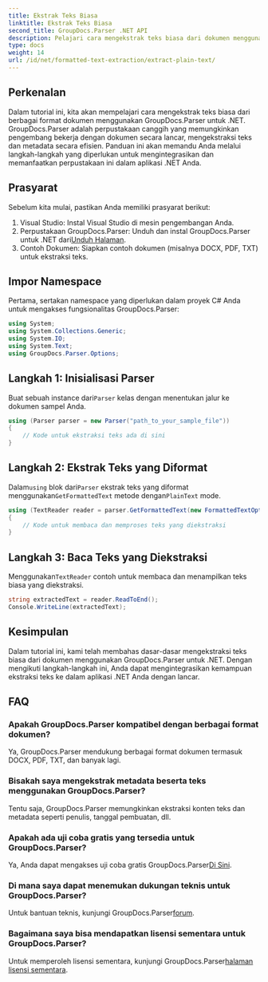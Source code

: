```yaml
---
title: Ekstrak Teks Biasa
linktitle: Ekstrak Teks Biasa
second_title: GroupDocs.Parser .NET API
description: Pelajari cara mengekstrak teks biasa dari dokumen menggunakan GroupDocs.Parser untuk .NET. Langkah mudah untuk mengintegrasikan ekstraksi teks dalam aplikasi Anda.
type: docs
weight: 14
url: /id/net/formatted-text-extraction/extract-plain-text/
---
```

## Perkenalan
Dalam tutorial ini, kita akan mempelajari cara mengekstrak teks biasa dari berbagai format dokumen menggunakan GroupDocs.Parser untuk .NET. GroupDocs.Parser adalah perpustakaan canggih yang memungkinkan pengembang bekerja dengan dokumen secara lancar, mengekstraksi teks dan metadata secara efisien. Panduan ini akan memandu Anda melalui langkah-langkah yang diperlukan untuk mengintegrasikan dan memanfaatkan perpustakaan ini dalam aplikasi .NET Anda.
## Prasyarat
Sebelum kita mulai, pastikan Anda memiliki prasyarat berikut:
1. Visual Studio: Instal Visual Studio di mesin pengembangan Anda.
2.  Perpustakaan GroupDocs.Parser: Unduh dan instal GroupDocs.Parser untuk .NET dari[Unduh Halaman](https://releases.groupdocs.com/parser/net/).
3. Contoh Dokumen: Siapkan contoh dokumen (misalnya DOCX, PDF, TXT) untuk ekstraksi teks.

## Impor Namespace
Pertama, sertakan namespace yang diperlukan dalam proyek C# Anda untuk mengakses fungsionalitas GroupDocs.Parser:
```csharp
using System;
using System.Collections.Generic;
using System.IO;
using System.Text;
using GroupDocs.Parser.Options;
```
## Langkah 1: Inisialisasi Parser
 Buat sebuah instance dari`Parser` kelas dengan menentukan jalur ke dokumen sampel Anda.
```csharp
using (Parser parser = new Parser("path_to_your_sample_file"))
{
    // Kode untuk ekstraksi teks ada di sini
}
```
## Langkah 2: Ekstrak Teks yang Diformat
 Dalam`using` blok dari`Parser` ekstrak teks yang diformat menggunakan`GetFormattedText` metode dengan`PlainText` mode.
```csharp
using (TextReader reader = parser.GetFormattedText(new FormattedTextOptions(FormattedTextMode.PlainText)))
{
    // Kode untuk membaca dan memproses teks yang diekstraksi
}
```
## Langkah 3: Baca Teks yang Diekstraksi
 Menggunakan`TextReader` contoh untuk membaca dan menampilkan teks biasa yang diekstraksi.
```csharp
string extractedText = reader.ReadToEnd();
Console.WriteLine(extractedText);
```

## Kesimpulan
Dalam tutorial ini, kami telah membahas dasar-dasar mengekstraksi teks biasa dari dokumen menggunakan GroupDocs.Parser untuk .NET. Dengan mengikuti langkah-langkah ini, Anda dapat mengintegrasikan kemampuan ekstraksi teks ke dalam aplikasi .NET Anda dengan lancar.

## FAQ
### Apakah GroupDocs.Parser kompatibel dengan berbagai format dokumen?
Ya, GroupDocs.Parser mendukung berbagai format dokumen termasuk DOCX, PDF, TXT, dan banyak lagi.
### Bisakah saya mengekstrak metadata beserta teks menggunakan GroupDocs.Parser?
Tentu saja, GroupDocs.Parser memungkinkan ekstraksi konten teks dan metadata seperti penulis, tanggal pembuatan, dll.
### Apakah ada uji coba gratis yang tersedia untuk GroupDocs.Parser?
 Ya, Anda dapat mengakses uji coba gratis GroupDocs.Parser[Di Sini](https://releases.groupdocs.com/).
### Di mana saya dapat menemukan dukungan teknis untuk GroupDocs.Parser?
 Untuk bantuan teknis, kunjungi GroupDocs.Parser[forum](https://forum.groupdocs.com/c/parser/17).
### Bagaimana saya bisa mendapatkan lisensi sementara untuk GroupDocs.Parser?
 Untuk memperoleh lisensi sementara, kunjungi GroupDocs.Parser[halaman lisensi sementara](https://purchase.groupdocs.com/temporary-license/).